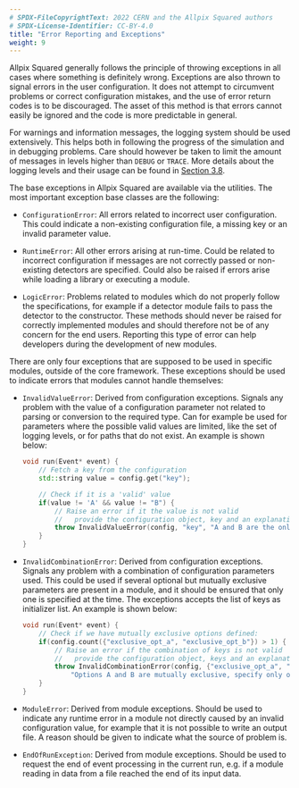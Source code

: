 ```yaml
---
# SPDX-FileCopyrightText: 2022 CERN and the Allpix Squared authors
# SPDX-License-Identifier: CC-BY-4.0
title: "Error Reporting and Exceptions"
weight: 9
---
```


Allpix Squared generally follows the principle of throwing exceptions in all cases where something is definitely wrong.
Exceptions are also thrown to signal errors in the user configuration. It does not attempt to circumvent problems or correct
configuration mistakes, and the use of error return codes is to be discouraged. The asset of this method is that errors
cannot easily be ignored and the code is more predictable in general.

For warnings and information messages, the logging system should be used extensively. This helps both in following the
progress of the simulation and in debugging problems. Care should however be taken to limit the amount of messages in levels
higher than `DEBUG` or `TRACE`. More details about the logging levels and their usage can be found in
[Section 3.8](../03_getting_started/08_logging_and_verbosity.md).

The base exceptions in Allpix Squared are available via the utilities. The most important exception base classes are the
following:

- `ConfigurationError`:
  All errors related to incorrect user configuration. This could indicate a non-existing configuration file, a missing key
  or an invalid parameter value.

- `RuntimeError`:
  All other errors arising at run-time. Could be related to incorrect configuration if messages are not correctly passed or
  non-existing detectors are specified. Could also be raised if errors arise while loading a library or executing a module.

- `LogicError`:
  Problems related to modules which do not properly follow the specifications, for example if a detector module fails to
  pass the detector to the constructor. These methods should never be raised for correctly implemented modules and should
  therefore not be of any concern for the end users. Reporting this type of error can help developers during the
  development of new modules.

There are only four exceptions that are supposed to be used in specific modules, outside of the core framework. These
exceptions should be used to indicate errors that modules cannot handle themselves:

- `InvalidValueError`:
  Derived from configuration exceptions. Signals any problem with the value of a configuration parameter not related to
  parsing or conversion to the required type. Can for example be used for parameters where the possible valid values are
  limited, like the set of logging levels, or for paths that do not exist. An example is shown below:

  ```cpp
  void run(Event* event) {
      // Fetch a key from the configuration
      std::string value = config.get("key");

      // Check if it is a 'valid' value
      if(value != 'A' && value != "B") {
          // Raise an error if it the value is not valid
          //   provide the configuration object, key and an explanation
          throw InvalidValueError(config, "key", "A and B are the only allowed values");
      }
  }
  ```

- `InvalidCombinationError`:
  Derived from configuration exceptions. Signals any problem with a combination of configuration parameters used. This
  could be used if several optional but mutually exclusive parameters are present in a module, and it should be ensured
  that only one is specified at the time. The exceptions accepts the list of keys as initializer list. An example is shown
  below:

  ```cpp
  void run(Event* event) {
      // Check if we have mutually exclusive options defined:
      if(config.count({"exclusive_opt_a", "exclusive_opt_b"}) > 1) {
          // Raise an error if the combination of keys is not valid
          //   provide the configuration object, keys and an explanation
          throw InvalidCombinationError(config, {"exclusive_opt_a", "exclusive_opt_b"},
              "Options A and B are mutually exclusive, specify only one.");
      }
  }
  ```

- `ModuleError`:
  Derived from module exceptions. Should be used to indicate any runtime error in a module not directly caused by an
  invalid configuration value, for example that it is not possible to write an output file. A reason should be given to
  indicate what the source of problem is.

- `EndOfRunException`:
  Derived from module exceptions. Should be used to request the end of event processing in the current run, e.g. if a
  module reading in data from a file reached the end of its input data.
